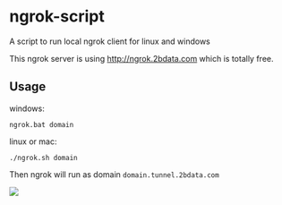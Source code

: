 # ngrok-script
A script to run local ngrok client for linux and windows

This ngrok server is using http://ngrok.2bdata.com which is totally free.

## Usage

windows:

```
ngrok.bat domain
```

linux or mac:

```
./ngrok.sh domain
```

Then ngrok will run as domain `domain.tunnel.2bdata.com`

<img src="https://ws2.sinaimg.cn/large/685b97a1gy1fe9lpwosldj20hy04ldfx.jpg">
